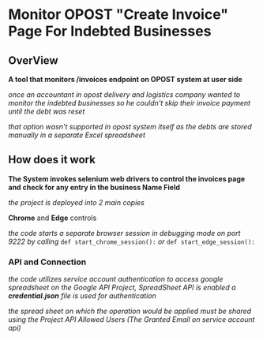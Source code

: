 # Monitor OPOST "Create Invoice" Page For Indebted Businesses



## OverView

__A tool that monitors /invoices endpoint on OPOST system at user side__

*once an accountant in opost delivery and logistics company wanted to monitor the indebted businesses so he couldn't skip their invoice payment until the debt was reset*


*that option wasn't supported in opost system itself as the debts are stored manually in a separate Excel spreadsheet*



## How does it work 

__The System invokes selenium web drivers to control the invoices page and check for any entry in the business Name Field__

*the project is deployed into 2 main copies*

__Chrome__ and __Edge__ controls

*the code starts a separate browser session in debugging mode on port 9222 by calling* `def start_chrome_session():` *or* `def start_edge_session():`

### API and Connection 

*the code utilizes service account authentication to access google spreadsheet on the Google API Project, SpreadSheet API is enabled*
*a __credential.json__ file is used for authentication*

*the spread sheet on which the operation would be applied must be shared using the Project API Allowed Users (The Granted Email on service account api)*




